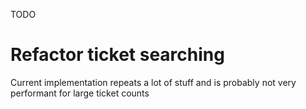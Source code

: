 TODO
# Refactor ticket searching
Current implementation repeats a lot of stuff and is probably not very performant for large ticket counts
